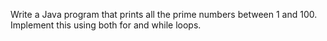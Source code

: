 Write a Java program that prints all the prime numbers between 1 and 100.
Implement this using both for and while loops.
